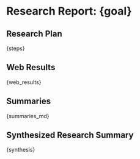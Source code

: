# Research Report: {goal}

## Research Plan
{steps}

## Web Results
{web_results}

## Summaries
{summaries_md}

## Synthesized Research Summary
{synthesis}
